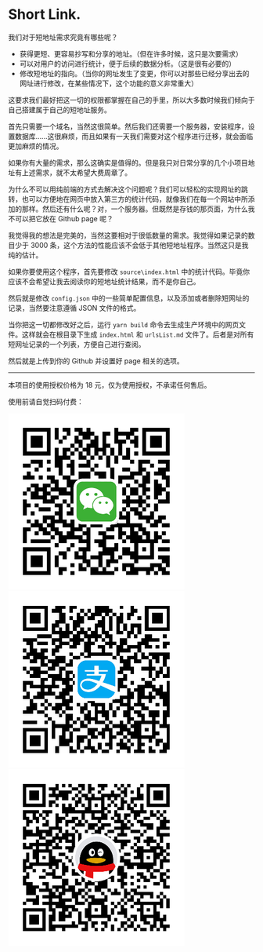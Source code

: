 Short Link.
===

我们对于短地址需求究竟有哪些呢？

* 获得更短、更容易抄写和分享的地址。（但在许多时候，这只是次要需求）
* 可以对用户的访问进行统计，便于后续的数据分析。（这是很有必要的）
* 修改短地址的指向。（当你的网址发生了变更，你可以对那些已经分享出去的网址进行修改，在某些情况下，这个功能的意义非常重大）

这要求我们最好把这一切的权限都掌握在自己的手里，所以大多数时候我们倾向于自己搭建属于自己的短地址服务。

首先只需要一个域名，当然这很简单。然后我们还需要一个服务器，安装程序，设置数据库……这很麻烦，而且如果有一天我们需要对这个程序进行迁移，就会面临更加麻烦的情况。

如果你有大量的需求，那么这确实是值得的。但是我只对日常分享的几个小项目地址有上述需求，就不太希望大费周章了。

为什么不可以用纯前端的方式去解决这个问题呢？我们可以轻松的实现网址的跳转，也可以方便地在网页中放入第三方的统计代码，就像我们在每一个网站中所添加的那样。然后还有什么呢？对，一个服务器。但既然是存钱的那页面，为什么我不可以把它放在 Github page 呢？

我觉得我的想法是完美的，当然这要相对于很低数量的需求。我觉得如果记录的数目少于 3000 条，这个方法的性能应该不会低于其他短地址程序。当然这只是我纯的估计。

如果你要使用这个程序，首先要修改 `source\index.html` 中的统计代码。毕竟你应该不会希望让我去阅读你的短地址统计结果，而不是你自己。

然后就是修改 `config.json` 中的一些简单配置信息，以及添加或者删除短网址的记录，当然要注意遵循 JSON 文件的格式。

当你把这一切都修改好之后，运行 `yarn build` 命令去生成生产环境中的网页文件。这样就会在根目录下生成 `index.html` 和 `urlsList.md` 文件了。后者是对所有短网址记录的一个列表，方便自己进行查阅。

然后就是上传到你的 Github 并设置好 page 相关的选项。

---

本项目的使用授权价格为 18 元，仅为使用授权，不承诺任何售后。

使用前请自觉扫码付费：

![](./source/WePay-360.png)
![](./source/AliPay-360.png)
![](./source/QQPay-360.png)